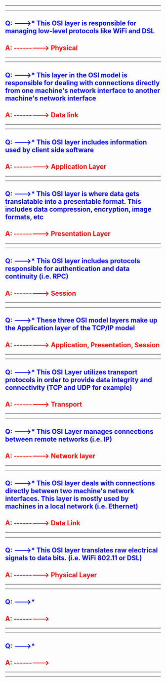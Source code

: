 ------
------


## <span style="color: blue">Q:   --->*        This OSI layer is responsible for managing low-level protocols like WiFi and DSL         </span>

## <span style="color: red">A:   --------->          Physical       </span>


------
------



## <span style="color: blue">Q:   --->*         This layer in the OSI model is responsible for dealing with connections directly from one machine's network interface to another machine's network interface        </span>

## <span style="color: red">A:   --------->         Data link        </span>


------
------


## <span style="color: blue">Q:   --->*       This OSI layer includes information used by client side software          </span>

## <span style="color: red">A:   --------->        Application Layer         </span>


------
------


## <span style="color: blue">Q:   --->*        This OSI layer is where data gets translatable into a presentable format. This includes data compression, encryption, image formats, etc         </span>

## <span style="color: red">A:   --------->        Presentation Layer         </span>


------
------


## <span style="color: blue">Q:   --->*        This OSI layer includes protocols responsible for authentication and data continuity (i.e. RPC)         </span>

## <span style="color: red">A:   --------->           Session      </span>


------
------



## <span style="color: blue">Q:   --->*         These three OSI model layers make up the Application layer of the TCP/IP model        </span>

## <span style="color: red">A:   --------->         Application, Presentation, Session        </span>


------
------


## <span style="color: blue">Q:   --->*         This OSI Layer utilizes transport protocols in order to provide data integrity and connectivity (TCP and UDP for example)        </span>

## <span style="color: red">A:   --------->       Transport          </span>


------
------


## <span style="color: blue">Q:   --->*          This OSI Layer manages connections between remote networks (i.e. IP)       </span>

## <span style="color: red">A:   --------->           Network layer      </span>


------
------



## <span style="color: blue">Q:   --->*       This OSI layer deals with connections directly between two machine's network interfaces.  This layer is mostly used by machines in a local network (i.e. Ethernet)          </span>

## <span style="color: red">A:   --------->          Data Link       </span>


------
------



## <span style="color: blue">Q:   --->*          This OSI layer translates raw electrical signals to data bits. (i.e. WiFi 802.11 or DSL)       </span>

## <span style="color: red">A:   --------->           Physical Layer      </span>


------
------


## <span style="color: blue">Q:   --->*                 </span>

## <span style="color: red">A:   --------->                 </span>


------
------


## <span style="color: blue">Q:   --->*                 </span>

## <span style="color: red">A:   --------->                 </span>


------
------

